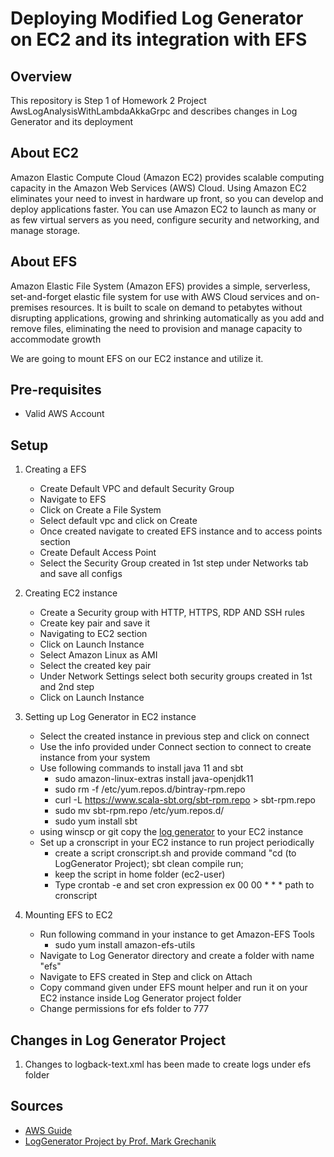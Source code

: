 # Deploying Modified Log Generator on EC2 and its integration with EFS

## Overview
This repository is Step 1 of Homework 2 Project AwsLogAnalysisWithLambdaAkkaGrpc and describes changes in Log Generator and its deployment

## About EC2

Amazon Elastic Compute Cloud (Amazon EC2) provides scalable computing capacity in the Amazon Web Services (AWS) Cloud. Using Amazon EC2 eliminates your need to invest in hardware up front, so you can develop and deploy applications faster. You can use Amazon EC2 to launch as many or as few virtual servers as you need, configure security and networking, and manage storage. 

## About EFS

Amazon Elastic File System (Amazon EFS) provides a simple, serverless, set-and-forget elastic file system for use with AWS Cloud services and on-premises resources. It is built to scale on demand to petabytes without disrupting applications, growing and shrinking automatically as you add and remove files, eliminating the need to provision and manage capacity to accommodate growth

We are going to mount EFS on our EC2 instance and utilize it.

## Pre-requisites
- Valid AWS Account

## Setup

1. Creating a EFS
    - Create Default VPC and default Security Group
    - Navigate to EFS
    - Click on Create a File System
    - Select default vpc and click on Create
    - Once created navigate to created EFS instance and to access points section
    - Create Default Access Point
    - Select the Security Group created in 1st step under Networks tab and save all configs
 
2. Creating EC2 instance
     - Create a Security group with HTTP, HTTPS, RDP AND SSH rules
    - Create key pair and save it
    - Navigating to EC2 section
    - Click on Launch Instance
    - Select Amazon Linux as AMI
    - Select the created key pair
    - Under Network Settings select both security groups created in 1st and 2nd step
    - Click on Launch Instance
  
 3. Setting up Log Generator in EC2 instance
    - Select the created instance in previous step and click on connect
    - Use the info provided under Connect section to connect to create instance from your system
    - Use following commands to install java 11 and sbt
      - sudo amazon-linux-extras install java-openjdk11
      - sudo rm -f /etc/yum.repos.d/bintray-rpm.repo
      - curl -L https://www.scala-sbt.org/sbt-rpm.repo > sbt-rpm.repo
      - sudo mv sbt-rpm.repo /etc/yum.repos.d/
      - sudo yum install sbt
    - using winscp or git copy the [log generator](https://github.com/TomarGunjan/AwsLogAnalysisWithLambdaAkkaGrpc/tree/master/ModifiedLogGenerator/LogFileGenerator) to your EC2 instance
    - Set up a cronscript in your EC2 instance to run project periodically
        - create a script cronscript.sh and provide command "cd (to LogGenerator Project); sbt clean compile run;
        - keep the script in home folder (ec2-user)
        - Type crontab -e and set cron expression ex 00 00 * * * path to cronscript 
 
 4. Mounting EFS to EC2
    - Run following command in your instance to get Amazon-EFS Tools
      - sudo yum install amazon-efs-utils
    - Navigate to Log Generator directory and create a folder with name "efs"
    - Navigate to EFS created in Step and click on Attach
    - Copy command given under EFS mount helper and run it on your EC2 instance inside Log Generator project folder
    - Change permissions for efs folder to 777

 ## Changes in Log Generator Project
 
 1. Changes to logback-text.xml has been made to create logs under efs folder

## Sources

- [AWS Guide](https://aws.amazon.com/)
- [LogGenerator Project by Prof. Mark Grechanik](https://github.com/TomarGunjan/CS441_Fall2022/tree/main/LogFileGenerator)
